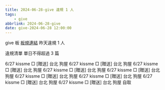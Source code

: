 ```yaml
---
title: 2024-06-28-give 違規 1 人
tags:
    - give
abbrlink: 2024-06-28-give
date: give-2024-06-28 12:00:00
---
```

give 板 [板規連結](https://www.ptt.cc/bbs/give/M.1612495900.A.C32.html)
昨天違規 1 人
<!-- more -->

違規清單
單日不得超過 3 篇

6/27 kissme □ [贈送]  台北 狗屋
6/27 kissme □ [贈送]  台北 狗屋
6/27 kissme □ [贈送]  台北 狗屋
6/27 kissme □ [贈送]  台北 狗屋
6/27 kissme □ [贈送]  台北 狗屋
6/27 kissme □ [贈送]  台北 狗屋
6/27 kissme □ [贈送]  台北 狗屋
6/27 kissme □ [贈送]  台北 狗屋
6/27 kissme □ [贈送] 台北 狗屋 自取